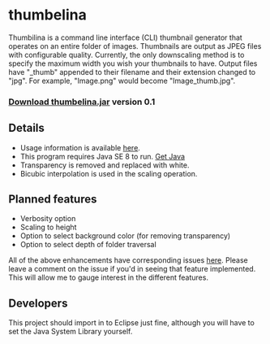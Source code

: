 thumbelina
==========

Thumbilina is a command line interface (CLI) thumbnail generator that operates on an entire folder of images. Thumbnails are output as JPEG files with configurable quality. Currently, the only downscaling method is to specify the maximum width you wish your thumbnails to have. Output files have "\_thumb" appended to their filename and their extension changed to "jpg". For example, "Image.png" would become "Image\_thumb.jpg". 

### [Download thumbelina.jar](https://github.com/zkxs/thumbelina/raw/master/thumbelina.jar) version 0.1

Details
-------

* Usage information is available [here](https://github.com/zkxs/thumbelina/wiki/Usage).
* This program requires Java SE 8 to run. [Get Java](https://www.java.com/)
* Transparency is removed and replaced with white.
* Bicubic interpolation is used in the scaling operation.

Planned features
----------------

* Verbosity option
* Scaling to height
* Option to select background color (for removing transparency)
* Option to select depth of folder traversal
 
All of the above enhancements have corresponding issues [here](https://github.com/zkxs/thumbelina/issues). Please leave a comment on the issue if you'd in seeing that feature implemented. This will allow me to gauge interest in the different features.

Developers
----------

This project should import in to Eclipse just fine, although you will have to set the Java System Library yourself.
